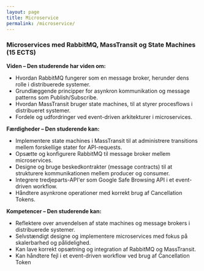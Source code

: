 ```yaml
---
layout: page
title: Microservice
permalink: /microservice/
---
```


### Microservices med RabbitMQ, MassTransit og State Machines (15 ECTS)

**Viden – Den studerende har viden om:**
- Hvordan RabbitMQ fungerer som en message broker, herunder dens rolle i distribuerede systemer.
- Grundlæggende principper for asynkron kommunikation og message patterns som Publish/Subscribe.
- Hvordan MassTransit bruger state machines, til at styrer procesflows i distribueret systemer.
- Fordele og udfordringer ved event-driven arkitekturer i microservices.

**Færdigheder – Den studerende kan:**
- Implementere state machines i MassTransit til at administrere transitions mellem forskellige stater for API-requests.
- Opsætte og konfigurere RabbitMQ til message broker mellem microservices.
- Designe og bruge beskedkontrakter (message contracts) til at strukturere kommunikationen mellem producer og consumer.
- Integrere tredjeparts-API'er som Google Safe Browsing API i et event-driven workflow.
- Håndtere asynkrone operationer med korrekt brug af Cancellation Tokens.

**Kompetencer – Den studerende kan:**
- Reflektere over anvendelsen af state machines og message brokers i distribuerede systemer.
- Selvstændigt designe og implementere microservices med fokus på skalerbarhed og pålidelighed.
- Kan lave korrekt opsætning og integration af RabbitMQ og MassTransit.
- Kan håndtere fejl i et event-driven workflow ved brug af Cancellation Token
